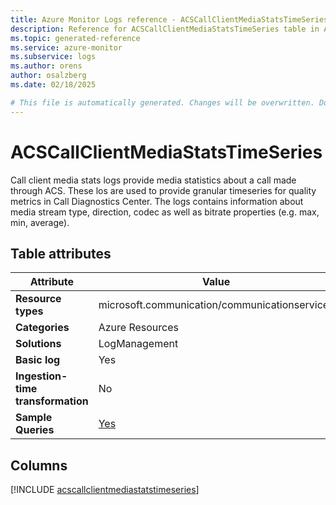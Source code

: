 ```yaml
---
title: Azure Monitor Logs reference - ACSCallClientMediaStatsTimeSeries
description: Reference for ACSCallClientMediaStatsTimeSeries table in Azure Monitor Logs.
ms.topic: generated-reference
ms.service: azure-monitor
ms.subservice: logs
ms.author: orens
author: osalzberg
ms.date: 02/18/2025

# This file is automatically generated. Changes will be overwritten. Do not change this file directly.
---
```


# ACSCallClientMediaStatsTimeSeries

Call client media stats logs provide media statistics about a call made through ACS. These los are used to provide granular timeseries for quality metrics in Call Diagnostics Center. The logs contains information about media stream type, direction, codec as well as bitrate properties (e.g. max, min, average).


## Table attributes

|Attribute|Value|
|---|---|
|**Resource types**|microsoft.communication/communicationservices|
|**Categories**|Azure Resources|
|**Solutions**| LogManagement|
|**Basic log**|Yes|
|**Ingestion-time transformation**|No|
|**Sample Queries**|[Yes](/azure/azure-monitor/reference/queries/acscallclientmediastatstimeseries)|



## Columns
  
[!INCLUDE [acscallclientmediastatstimeseries](~/reusable-content/ce-skilling/azure/includes/azure-monitor/reference/tables/acscallclientmediastatstimeseries-include.md)]
